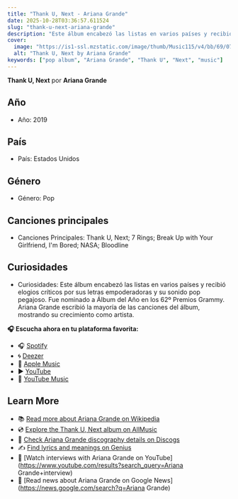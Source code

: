 ```yaml
---
title: "Thank U, Next - Ariana Grande"
date: 2025-10-28T03:36:57.611524
slug: "thank-u-next-ariana-grande"
description: "Este álbum encabezó las listas en varios países y recibió elogios críticos por sus letras empoderadoras y su sonido pop pegajoso."
cover:
  image: "https://is1-ssl.mzstatic.com/image/thumb/Music115/v4/bb/69/07/bb6907de-8ad4-970b-3311-121320e1bf9c/19UMGIM03691.rgb.jpg/500x500bb.jpg"
  alt: "Thank U, Next by Ariana Grande"
keywords: ["pop album", "Ariana Grande", "Thank U", "Next", "music"]
---
```


**Thank U, Next** por **Ariana Grande**
## Año
- Año: 2019
## País
- País: Estados Unidos
## Género
- Género: Pop
## Canciones principales
- Canciones Principales: Thank U, Next; 7 Rings; Break Up with Your Girlfriend, I'm Bored; NASA; Bloodline
## Curiosidades
- Curiosidades: Este álbum encabezó las listas en varios países y recibió elogios críticos por sus letras empoderadoras y su sonido pop pegajoso. Fue nominado a Álbum del Año en los 62º Premios Grammy. Ariana Grande escribió la mayoría de las canciones del álbum, mostrando su crecimiento como artista.



**🎧 Escucha ahora en tu plataforma favorita:**

- 🎧 [Spotify](https://open.spotify.com/search/Thank%20U%2C%20Next%20Ariana%20Grande)
- 🌀 [Deezer](https://www.deezer.com/search/Thank%20U%2C%20Next%20Ariana%20Grande)
- 🍎 [Apple Music](https://music.apple.com/search?term=Thank%20U%2C%20Next%20Ariana%20Grande)
- ▶️ [YouTube](https://www.youtube.com/results?search_query=Thank%20U%2C%20Next%20Ariana%20Grande)
- 🎵 [YouTube Music](https://music.youtube.com/search?q=Thank%20U%2C%20Next%20Ariana%20Grande)

## Learn More

- 📚 [Read more about Ariana Grande on Wikipedia](https://en.wikipedia.org/wiki/Ariana+Grande)
- 💿 [Explore the Thank U, Next album on AllMusic](https://www.allmusic.com/search/albums/Thank+U%2C+Next)
- 📀 [Check Ariana Grande discography details on Discogs](https://www.discogs.com/search/?q=Thank+U%2C+Next+Ariana+Grande&type=all)
- ✍️ [Find lyrics and meanings on Genius](https://genius.com/search?q=Thank+U%2C+Next%20Ariana+Grande)
- 🎤 [Watch interviews with Ariana Grande on YouTube](https://www.youtube.com/results?search_query=Ariana Grande+interview)
- 📰 [Read news about Ariana Grande on Google News](https://news.google.com/search?q=Ariana Grande)